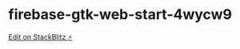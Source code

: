 # firebase-gtk-web-start-4wycw9

[Edit on StackBlitz ⚡️](https://stackblitz.com/edit/firebase-gtk-web-start-4wycw9)